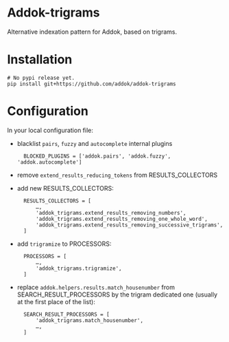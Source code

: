 # Addok-trigrams

Alternative indexation pattern for Addok, based on trigrams.


# Installation

    # No pypi release yet.
    pip install git+https://github.com/addok/addok-trigrams


# Configuration

In your local configuration file:

- blacklist `pairs`, `fuzzy` and `autocomplete` internal plugins

        BLOCKED_PLUGINS = ['addok.pairs', 'addok.fuzzy', 'addok.autocomplete']

- remove `extend_results_reducing_tokens` from RESULTS_COLLECTORS

- add new RESULTS_COLLECTORS:

        RESULTS_COLLECTORS = [
            …,
            'addok_trigrams.extend_results_removing_numbers',
            'addok_trigrams.extend_results_removing_one_whole_word',
            'addok_trigrams.extend_results_removing_successive_trigrams',
        ]

- add `trigramize` to PROCESSORS:

        PROCESSORS = [
            …,
            'addok_trigrams.trigramize',
        ]

- replace `addok.helpers.results.match_housenumber` from SEARCH_RESULT_PROCESSORS
  by the trigram dedicated one (usually at the first place of the list):

        SEARCH_RESULT_PROCESSORS = [
            'addok_trigrams.match_housenumber',
            …,
        ]
